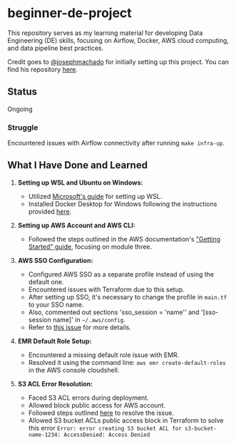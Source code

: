 # beginner-de-project

This repository serves as my learning material for developing Data Engineering (DE) skills, focusing on Airflow, Docker, AWS cloud computing, and data pipeline best practices.

Credit goes to [@josephmachado](https://github.com/josephmachado) for initially setting up this project. You can find his repository [here](https://github.com/josephmachado/beginner_de_project).

## Status
Ongoing

### Struggle
Encountered issues with Airflow connectivity after running `make infra-up`.

## What I Have Done and Learned

1. **Setting up WSL and Ubuntu on Windows:**
    - Utilized [Microsoft's guide](https://learn.microsoft.com/en-gb/windows/wsl/install) for setting up WSL.
    - Installed Docker Desktop for Windows following the instructions provided [here](https://docs.docker.com/desktop/install/windows-install/).

2. **Setting up AWS Account and AWS CLI:**
    - Followed the steps outlined in the AWS documentation's ["Getting Started" guide](https://aws.amazon.com/getting-started/guides/setup-environment/module-one/), focusing on module three.

3. **AWS SSO Configuration:**
    - Configured AWS SSO as a separate profile instead of using the default one.
    - Encountered issues with Terraform due to this setup.
    - After setting up SSO, it's necessary to change the profile in `main.tf` to your SSO name.
    - Also, commented out sections 'sso_session = 'name'' and '[sso-session name]' in `~/.aws/config`.
    - Refer to [this issue](https://github.com/hashicorp/terraform/issues/32448#issuecomment-1505575049) for more details.

4. **EMR Default Role Setup:**
    - Encountered a missing default role issue with EMR.
    - Resolved it using the command line: `aws emr create-default-roles` in the AWS console cloudshell.

5. **S3 ACL Error Resolution:**
    - Faced S3 ACL errors during deployment.
    - Allowed block public access for AWS account.  
    - Followed steps outlined [here](https://medium.com/terraform-aws-tips/aws-disabled-s3-acl-88d8976df26e) to resolve the issue.
    - Allowed S3 bucket ACLs public access block in Terraform to solve this error `Error: error creating S3 bucket ACL for s3-bucket-name-1234: AccessDenied: Access Denied`

